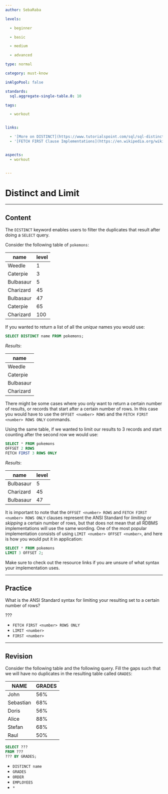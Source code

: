 ```yaml
---
author: SebaRaba

levels:

  - beginner

  - basic

  - medium

  - advanced

type: normal

category: must-know

inAlgoPool: false

standards:
  sql.aggregate-single-table.0: 10

tags:

  - workout


links:

  - '[More on DISTINCT](https://www.tutorialspoint.com/sql/sql-distinct-keyword.htm){documentation}'
  - '[FETCH FIRST Clause Implementations](https://en.wikipedia.org/wiki/Select_(SQL)#FETCH_FIRST_clause){documentation}'


aspects:
  - workout


---
```


# Distinct and Limit

---
## Content

The `DISTINCT` keyword enables users to filter the duplicates that result after doing a `SELECT` query.

Consider the following table of `pokemons`:

| name      | level |
|-----------|-------|
| Weedle    | 1     |
| Caterpie  | 3     |
| Bulbasaur | 5     |
| Charizard | 45    |
| Bulbasaur | 47    |
| Caterpie  | 65    |
| Charizard | 100   |

If you wanted to return a list of all the *unique* names you would use:

```sql
SELECT DISTINCT name FROM pokemons;
```

*Results*:

| name      |
|-----------|
| Weedle    |
| Caterpie  |
| Bulbasaur |
| Charizard |

There might be some cases where you only want to return a certain number of results, or records that start after a certain number of rows. In this case you would have to use the `OFFSET <number> ROWS` and the `FETCH FIRST <number> ROWS ONLY` commands.

Using the same table, if we wanted to limit our results to 3 records and start counting after the second row we would use:

```sql
SELECT * FROM pokemons
OFFSET 2 ROWS
FETCH FIRST 3 ROWS ONLY
```

*Results*:

| name      | level |
|-----------|-------|
| Bulbasaur | 5     |
| Charizard | 45    |
| Bulbasaur | 47    |


It is important to note that the `OFFSET <number> ROWS` and `FETCH FIRST <number> ROWS ONLY` clauses represent the ANSI Standard for *limiting* or *skipping* a certain number of rows, but that does not mean that all RDBMS implementations will use the same wording. One of the most popular implementation consists of using `LIMIT <number> OFFSET <number>`, and here is how you would put it in application:

```sql
SELECT * FROM pokemons
LIMIT 3 OFFSET 2;
```

Make sure to check out the resource links if you are unsure of what syntax your implementation uses.

---
## Practice

What is the ANSI Standard syntax for limiting your resulting set to a certain number of rows?

???

* `FETCH FIRST <number> ROWS ONLY`
* `LIMIT <number>`
* `FIRST <number>`

---
## Revision

Consider the following table and the following query. Fill the gaps such that we will have no duplicates in the resulting table called `GRADES`:

| NAME      | GRADES |
|-----------|--------|
| John      | 56%    |
| Sebastian | 68%    |
| Doris     | 56%    |
| Alice     | 88%    |
| Stefan    | 68%    |
| Raul      | 50%    |

```sql
SELECT ???
FROM ???
??? BY GRADES;
```


* `DISTINCT name`
* `GRADES`
* `ORDER`
* `EMPLOYEES`
* `*`